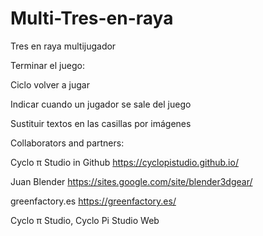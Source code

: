 # Multi-Tres-en-raya
Tres en raya multijugador

Terminar el juego:

Ciclo volver a jugar

Indicar cuando un jugador se sale del juego

Sustituir textos en las casillas  por imágenes

Collaborators and partners:

Cyclo π Studio in Github https://cyclopistudio.github.io/

Juan Blender  https://sites.google.com/site/blender3dgear/

greenfactory.es https://greenfactory.es/

Cyclo π Studio, Cyclo Pi Studio Web
